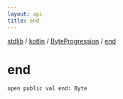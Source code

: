 ```yaml
---
layout: api
title: end
---
```

[stdlib](../../index.md) / [kotlin](../index.md) / [ByteProgression](index.md) / [end](end.md)

# end

```
open public val end: Byte
```
